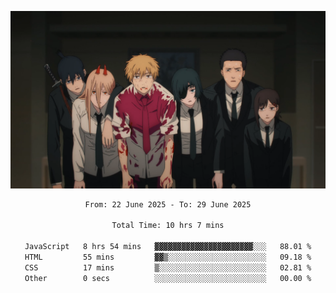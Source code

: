 <!-- Profile image -->
<p align="center">
 <img src="assets/Chainsaw-Man-Himeno-Chainsaw-Man-Denji-Chainsaw-Man-Aki-Chainsaw-Man-Power-Chainsaw-Man-Hirokazu-Arai-Chainsaw-Man-Kobeni-Chainsaw-Man-anime-boys-anime-girls-Anime-screenshot-blood-2202309-1294599272.png" width="1080px">
</p>
<!-- Profile image end -->

<div align="center">
<!--START_SECTION:waka-->

```txt
From: 22 June 2025 - To: 29 June 2025

Total Time: 10 hrs 7 mins

JavaScript   8 hrs 54 mins   ▓▓▓▓▓▓▓▓▓▓▓▓▓▓▓▓▓▓▓▓▓▓░░░   88.01 %
HTML         55 mins         ▓▓▒░░░░░░░░░░░░░░░░░░░░░░   09.18 %
CSS          17 mins         ▒░░░░░░░░░░░░░░░░░░░░░░░░   02.81 %
Other        0 secs          ░░░░░░░░░░░░░░░░░░░░░░░░░   00.00 %
```

<!--END_SECTION:waka-->
</div>
